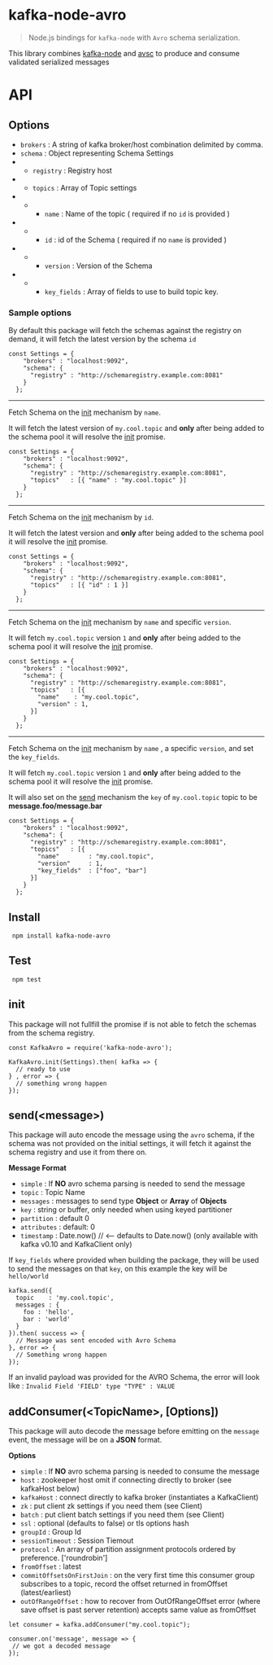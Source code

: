 # kafka-node-avro

> Node.js bindings for `kafka-node` with `Avro` schema serialization.

This library combines [kafka-node](https://github.com/SOHU-Co/kafka-node) and [avsc](https://github.com/mtth/avsc) to produce and consume validated serialized messages

# API

## Options
* `brokers`	: A string of kafka broker/host combination delimited by comma.
* `schema`	: Object representing Schema Settings
* * `registry` : Registry host
* - `topics` : Array of Topic settings
* - * `name` : Name of the topic ( required if no `id` is provided )
* - * `id` : id of the Schema ( required if no `name` is provided )
* - * `version` : Version of the Schema
* - * `key_fields` : Array of fields to use to build topic key.

### Sample options

By default this package will fetch the schemas against the registry on demand, it will fetch the latest version by the schema  `id`
```
const Settings = {
    "brokers" : "localhost:9092",
    "schema": {
      "registry" : "http://schemaregistry.example.com:8081"
    }
  };
```
---
Fetch Schema on the [init](https://github.com/narcisoguillen/kafka-node-avro#init) mechanism by `name`.

It will fetch the latest version of `my.cool.topic` and **only** after being added to the schema pool it will resolve the [init](https://github.com/narcisoguillen/kafka-node-avro#init) promise.
```
const Settings = {
    "brokers" : "localhost:9092",
    "schema": {
      "registry" : "http://schemaregistry.example.com:8081",
      "topics"   : [{ "name" : "my.cool.topic" }]
    }
  };
```
---
Fetch Schema on the [init](https://github.com/narcisoguillen/kafka-node-avro#init) mechanism by `id`.

It will fetch the latest version and **only** after being added to the schema pool it will resolve the [init](https://github.com/narcisoguillen/kafka-node-avro#init) promise.
```
const Settings = {
    "brokers" : "localhost:9092",
    "schema": {
      "registry" : "http://schemaregistry.example.com:8081",
      "topics"   : [{ "id" : 1 }]
    }
  };
```
---
Fetch Schema on the [init](https://github.com/narcisoguillen/kafka-node-avro#init) mechanism by `name` and specific `version`.

It will fetch `my.cool.topic` version `1` and **only** after being added to the schema pool it will resolve the [init](https://github.com/narcisoguillen/kafka-node-avro#init) promise.
```
const Settings = {
    "brokers" : "localhost:9092",
    "schema": {
      "registry" : "http://schemaregistry.example.com:8081",
      "topics"   : [{
        "name"    : "my.cool.topic",
        "version" : 1,
      }]
    }
  };
```
---
Fetch Schema on the [init](https://github.com/narcisoguillen/kafka-node-avro#init) mechanism by `name` , a specific `version`, and set the `key_fields`.

It will fetch `my.cool.topic` version `1` and **only** after being added to the schema pool it will resolve the [init](https://github.com/narcisoguillen/kafka-node-avro#init) promise.

It will also set on the [send](https://github.com/narcisoguillen/kafka-node-avro#sendmessage) mechanism the `key` of `my.cool.topic` topic to be **message.foo/message.bar**
```
const Settings = {
    "brokers" : "localhost:9092",
    "schema": {
      "registry" : "http://schemaregistry.example.com:8081",
      "topics"   : [{
        "name"        : "my.cool.topic",
        "version"     : 1,
        "key_fields"  : ["foo", "bar"]
      }]
    }
  };
```

## Install

```
 npm install kafka-node-avro
```

## Test

```
 npm test
```

## init

This package will not fullfill the promise if is not able to fetch the schemas from the schema registry.


```
const KafkaAvro = require('kafka-node-avro');

KafkaAvro.init(Settings).then( kafka => {
  // ready to use
} , error => {
  // something wrong happen
});

```

## send(\<message\>)
This package will auto encode the message using the `avro` schema, if the schema was not provided on the initial settings, it will fetch it against the schema registry and use it from there on.

**Message Format**

* `simple` : If **NO** avro schema parsing is needed to send the message
* `topic` : Topic Name
* `messages` : messages to send type **Object** or **Array** of **Objects**
* `key` : string or buffer, only needed when using keyed partitioner
* `partition` :  default 0
* `attributes` : default: 0
* `timestamp` : Date.now() // <-- defaults to Date.now() (only available with kafka v0.10 and KafkaClient only)


If `key_fields` where provided when building the package, they will be used to send the messages on that `key`, on this example the key will be `hello/world`

```
kafka.send({
  topic    : 'my.cool.topic',
  messages : {
    foo : 'hello',
    bar : 'world'
  }
}).then( success => {
  // Message was sent encoded with Avro Schema
}, error => {
  // Something wrong happen
});
```

If an invalid payload was provided for the AVRO Schema, the error will look like : `Invalid Field 'FIELD' type "TYPE" : VALUE`

## addConsumer(\<TopicName\>, [Options])

This package will auto decode the message before emitting on the `message` event, the message will be on a **JSON** format.

**Options**

* `simple` : If **NO** avro schema parsing is needed to consume the message
* `host` : zookeeper host omit if connecting directly to broker (see kafkaHost below)
* `kafkaHost` : connect directly to kafka broker (instantiates a KafkaClient)
* `zk` : put client zk settings if you need them (see Client)
* `batch` : put client batch settings if you need them (see Client)
* `ssl` : optional (defaults to false) or tls options hash
* `groupId` : Group Id
* `sessionTimeout` : Session Tiemout
* `protocol` : An array of partition assignment protocols ordered by preference. ['roundrobin']
* `fromOffset` : latest
* `commitOffsetsOnFirstJoin` : on the very first time this consumer group subscribes to a topic, record the offset returned in fromOffset (latest/earliest)
* `outOfRangeOffset` : how to recover from OutOfRangeOffset error (where save offset is past server retention) accepts same value as fromOffset

```
let consumer = kafka.addConsumer("my.cool.topic");

consumer.on('message', message => {
 // we got a decoded message
});
```

